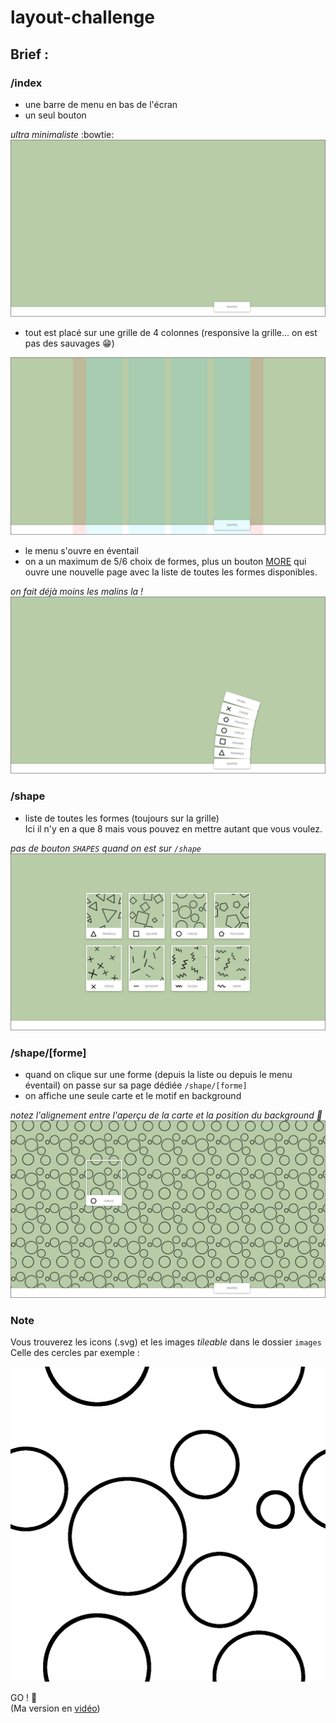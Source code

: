 # layout-challenge

## Brief :

### /index

- une barre de menu en bas de l'écran
- un seul bouton

_ultra minimaliste_ :bowtie:
![index](images/home.png)

- tout est placé sur une grille de 4 colonnes (responsive la grille... on est pas des sauvages :grin:)

![grid](images/home-grid.png)

- le menu s'ouvre en éventail
- on a un maximum de 5/6 choix de formes, plus un bouton [MORE](#shape) qui ouvre une nouvelle page avec la liste de toutes les formes disponibles.

_on fait déjà moins les malins la !_
![menu](images/home-menu.png)

### /shape

- liste de toutes les formes (toujours sur la grille)  
  Ici il n'y en a que 8 mais vous pouvez en mettre autant que vous voulez.

_pas de bouton `SHAPES` quand on est sur `/shape`_
![list](images/shape.png)

### /shape/[forme]

- quand on clique sur une forme (depuis la liste ou depuis le menu éventail) on passe sur sa page dédiée `/shape/[forme]`
- on affiche une seule carte et le motif en background

_notez l'alignement entre l'aperçu de la carte et la position du background :art:_
![motif](images/shape-id.png)

### Note

Vous trouverez les icons (.svg) et les images _tileable_ dans le dossier `images`  
Celle des cercles par exemple :

![tile](images/tile-circle.png)

GO ! :checkered_flag:  
(Ma version en [vidéo](https://www.dropbox.com/s/wy0pegyl9of34ai/pattern.mp4?raw=1))
